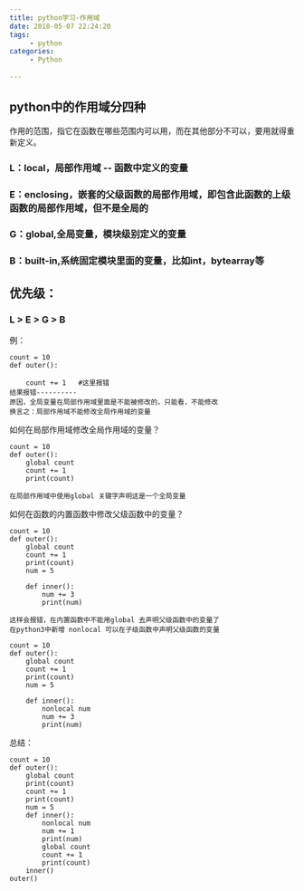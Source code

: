 ```yaml
---
title: python学习-作用域
date: 2018-05-07 22:24:20
tags: 
     - python
categories: 
     - Python
     
---
```

## python中的作用域分四种

作用的范围，指它在函数在哪些范围内可以用，而在其他部分不可以，要用就得重新定义。

<!-- more -->

### L：local，局部作用域  -- 函数中定义的变量
### E：enclosing，嵌套的父级函数的局部作用域，即包含此函数的上级函数的局部作用域，但不是全局的 
### G：global,全局变量，模块级别定义的变量
### B：built-in,系统固定模块里面的变量，比如int，bytearray等

## 优先级：
### L > E > G > B


例：

	count = 10
	def outer():
		
		count += 1   #这里报错
	结果报错----------
	原因，全局变量在局部作用域里面是不能被修改的，只能看，不能修改
	换言之：局部作用域不能修改全局作用域的变量

如何在局部作用域修改全局作用域的变量？

	count = 10
	def outer():
		global count
		count += 1
		print(count)
	
	在局部作用域中使用global 关键字声明这是一个全局变量

如何在函数的内置函数中修改父级函数中的变量？

	count = 10
	def outer():
		global count
		count += 1
		print(count)
		num = 5

		def inner():
			num += 3
			print(num)

	这样会报错，在内置函数中不能用global 去声明父级函数中的变量了
	在python3中新增 nonlocal 可以在子级函数中声明父级函数的变量

	count = 10
	def outer():
		global count
		count += 1
		print(count)
		num = 5

		def inner():
			nonlocal num
			num += 3
			print(num)

总结：

	count = 10
	def outer():
	    global count
	    print(count)
	    count += 1
	    print(count)
	    num = 5
	    def inner():
	        nonlocal num
	        num += 1
	        print(num)
	        global count
	        count += 1
	        print(count)
	    inner()
	outer()